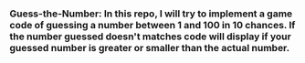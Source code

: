 ### Guess-the-Number: In this repo, I will try to implement a game code of guessing a number between 1 and 100 in 10 chances. If the number guessed doesn't matches code will display if your guessed number is greater or smaller than the actual number.
